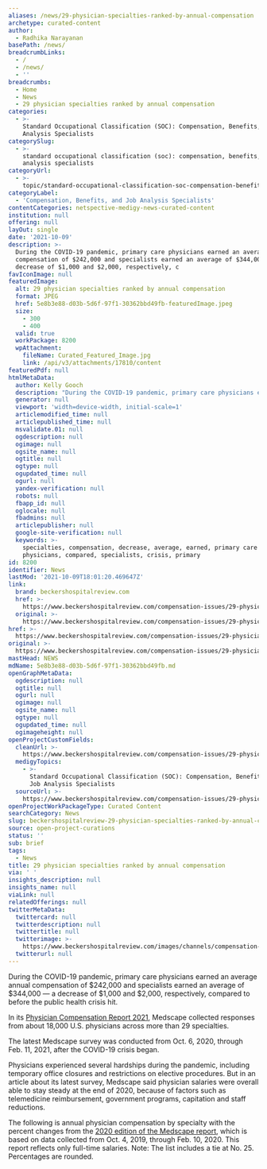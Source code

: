 ```yaml
---
aliases: /news/29-physician-specialties-ranked-by-annual-compensation
archetype: curated-content
author:
  - Radhika Narayanan
basePath: /news/
breadcrumbLinks:
  - /
  - /news/
  - ''
breadcrumbs:
  - Home
  - News
  - 29 physician specialties ranked by annual compensation
categories:
  - >-
    Standard Occupational Classification (SOC): Compensation, Benefits, and Job
    Analysis Specialists
categorySlug:
  - >-
    standard occupational classification (soc): compensation, benefits, and job
    analysis specialists
categoryUrl:
  - >-
    topic/standard-occupational-classification-soc-compensation-benefits-and-job-analysis-specialists
categoryLabel:
  - 'Compensation, Benefits, and Job Analysis Specialists'
contentCategories: netspective-medigy-news-curated-content
institution: null
offering: null
layOut: single
date: '2021-10-09'
description: >-
  During the COVID-19 pandemic, primary care physicians earned an average annual
  compensation of $242,000 and specialists earned an average of $344,000 — a
  decrease of $1,000 and $2,000, respectively, c
favIconImage: null
featuredImage:
  alt: 29 physician specialties ranked by annual compensation
  format: JPEG
  href: 5e8b3e88-d03b-5d6f-97f1-30362bbd49fb-featuredImage.jpeg
  size:
    - 300
    - 400
  valid: true
  workPackage: 8200
  wpAttachment:
    fileName: Curated_Featured_Image.jpg
    link: /api/v3/attachments/17810/content
featuredPdf: null
htmlMetaData:
  author: Kelly Gooch
  description: "During the COVID-19 pandemic, primary care physicians earned an average annual salary of $242,000 and specialists earned an average of $344,000 — a decrease of $1,000 and $2,000, respectively, compared to 2020, before the public health crisis hit.\_"
  generator: null
  viewport: 'width=device-width, initial-scale=1'
  articlemodified_time: null
  articlepublished_time: null
  msvalidate.01: null
  ogdescription: null
  ogimage: null
  ogsite_name: null
  ogtitle: null
  ogtype: null
  ogupdated_time: null
  ogurl: null
  yandex-verification: null
  robots: null
  fbapp_id: null
  oglocale: null
  fbadmins: null
  articlepublisher: null
  google-site-verification: null
  keywords: >-
    specialties, compensation, decrease, average, earned, primary care
    physicians, compared, specialists, crisis, primary
id: 8200
identifier: News
lastMod: '2021-10-09T18:01:20.469647Z'
link:
  brand: beckershospitalreview.com
  href: >-
    https://www.beckershospitalreview.com/compensation-issues/29-physician-specialties-ranked-by-annual-compensation-2.html?
  original: >-
    https://www.beckershospitalreview.com/compensation-issues/29-physician-specialties-ranked-by-annual-compensation-2.html?utm_campaign=bhr&utm_source=website&utm_content=top-40
href: >-
  https://www.beckershospitalreview.com/compensation-issues/29-physician-specialties-ranked-by-annual-compensation-2.html?
original: >-
  https://www.beckershospitalreview.com/compensation-issues/29-physician-specialties-ranked-by-annual-compensation-2.html?utm_campaign=bhr&utm_source=website&utm_content=top-40
mastHead: NEWS
mdName: 5e8b3e88-d03b-5d6f-97f1-30362bbd49fb.md
openGraphMetaData:
  ogdescription: null
  ogtitle: null
  ogurl: null
  ogimage: null
  ogsite_name: null
  ogtype: null
  ogupdated_time: null
  ogimageheight: null
openProjectCustomFields:
  cleanUrl: >-
    https://www.beckershospitalreview.com/compensation-issues/29-physician-specialties-ranked-by-annual-compensation-2.html?
  medigyTopics:
    - >-
      Standard Occupational Classification (SOC): Compensation, Benefits, and
      Job Analysis Specialists
  sourceUrl: >-
    https://www.beckershospitalreview.com/compensation-issues/29-physician-specialties-ranked-by-annual-compensation-2.html?utm_campaign=bhr&utm_source=website&utm_content=top-40
openProjectWorkPackageType: Curated Content
searchCategory: News
slug: beckershospitalreview-29-physician-specialties-ranked-by-annual-compensation
source: open-project-curations
status: ''
sub: brief
tags:
  - News
title: 29 physician specialties ranked by annual compensation
via: ' '
insights_description: null
insights_name: null
viaLink: null
relatedOfferings: null
twitterMetaData:
  twittercard: null
  twitterdescription: null
  twittertitle: null
  twitterimage: >-
    https://www.beckershospitalreview.com/images/channels/compensation-issues/5.jpg
  twitterurl: null
---
```

<p>During the COVID-19 pandemic, primary care physicians earned an average annual compensation of $242,000 and specialists earned an average of $344,000 — a decrease of $1,000 and $2,000, respectively, compared to before the public health crisis hit.&nbsp;</p><p>In its&nbsp;<a href="https://www.medscape.com/slideshow/2021-compensation-overview-6013761?src=comp2021_PR&amp;faf=1">Physician Compensation Report 2021</a>, Medscape collected responses from about 18,000 U.S. physicians across more than 29 specialties.</p><p>The latest Medscape survey was conducted from Oct. 6, 2020, through Feb. 11, 2021, after the COVID-19 crisis began.</p><p>Physicians experienced several hardships during the pandemic, including temporary office closures and restrictions on elective procedures. But in an article about its latest survey, Medscape said physician salaries were overall able to stay steady at the end of 2020, because of factors such as telemedicine reimbursement, government programs, capitation and staff reductions.</p><p>The following is annual physician compensation by specialty with the percent changes from the <a href="https://www.beckershospitalreview.com/compensation-issues/20-physician-specialties-ranked-by-annual-compensation.html">2020 edition of the Medscape report</a>, which is based on data collected from Oct. 4, 2019, through Feb. 10, 2020. This report reflects only full-time salaries. Note: The list includes a tie at No. 25. Percentages are rounded.</p>